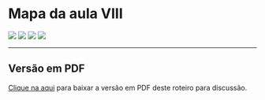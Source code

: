 # Mapa da aula VIII

![](imgs/pagina25.png)
![](imgs/pagina26.png)
![](imgs/pagina27.png)
![](imgs/pagina28.png)

---

## Versão em PDF

[Clique na aqui](pdf/mapa8.pdf) para baixar a versão em PDF deste roteiro para discussão.